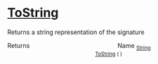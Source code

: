 # [ToString](./Signature-100663447.md)

Returns a string representation of the signature

Returns<img width=200/>Name
<sub>[String](https://docs.microsoft.com/en-us/dotnet/api/System.String)</sub><img width=200/><sub>[ToString](./Signature-100663447.md) (  )</sub><br>


